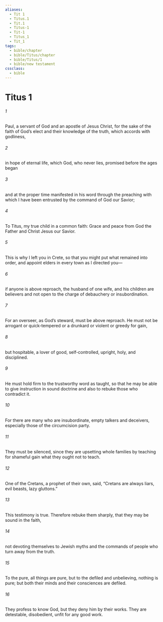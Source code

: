 ```yaml
---
aliases:
  - Tit 1
  - Titus.1
  - Tit.1
  - Titus-1
  - Tit-1
  - Titus_1
  - Tit_1
tags:
  - bible/chapter
  - bible/Titus/chapter
  - bible/Titus/1
  - bible/new testament
cssclass:
  - bible
---
```


# Titus 1

###### 1
Paul, a servant of God and an apostle of Jesus Christ, for the sake of the faith of God’s elect and their knowledge of the truth, which accords with godliness,
###### 2
in hope of eternal life, which God, who never lies, promised before the ages began
###### 3
and at the proper time manifested in his word  through the preaching with which I have been entrusted by the command of God our Savior;
###### 4
To Titus, my true child in a common faith:   Grace and peace from God the Father and Christ Jesus our Savior.
###### 5
This is why I left you in Crete, so that you might put what remained into order, and appoint elders in every town as I directed you—
###### 6
if anyone is above reproach, the husband of one wife, and his children are believers and not open to the charge of debauchery or insubordination.
###### 7
For an overseer,  as God’s steward, must be above reproach. He must not be arrogant or quick-tempered or a drunkard or violent or greedy for gain,
###### 8
but hospitable, a lover of good, self-controlled, upright, holy, and disciplined.
###### 9
He must hold firm to the trustworthy word as taught, so that he may be able to give instruction in sound doctrine and also to rebuke those who contradict it.
###### 10
For there are many who are insubordinate, empty talkers and deceivers, especially those of the circumcision party.
###### 11
They must be silenced, since they are upsetting whole families by teaching for shameful gain what they ought not to teach.
###### 12
One of the Cretans, a prophet of their own, said, “Cretans are always liars, evil beasts, lazy gluttons.”
###### 13
This testimony is true. Therefore rebuke them sharply, that they may be sound in the faith,
###### 14
not devoting themselves to Jewish myths and the commands of people who turn away from the truth.
###### 15
To the pure, all things are pure, but to the defiled and unbelieving, nothing is pure; but both their minds and their consciences are defiled.
###### 16
They profess to know God, but they deny him by their works. They are detestable, disobedient, unfit for any good work.


